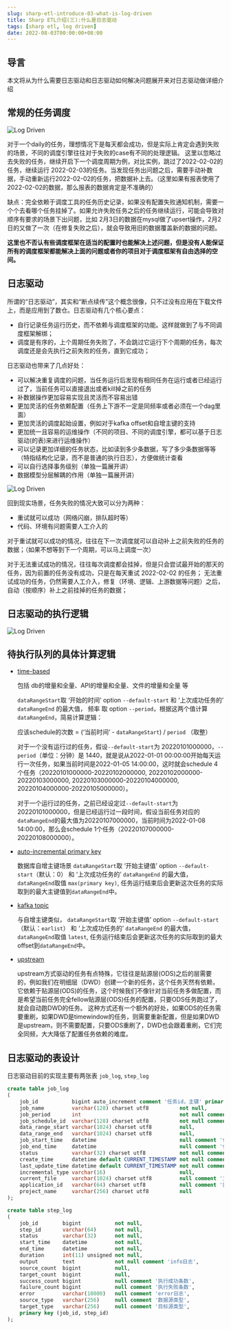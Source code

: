 ```yaml
---
slug: sharp-etl-introduce-03-what-is-log-driven
title: Sharp ETL介绍(三):什么是日志驱动
tags: [sharp etl, log driven]
date: 2022-08-03T00:00:00+08:00
---
```


## 导言

本文将从为什么需要日志驱动和日志驱动如何解决问题展开来对日志驱动做详细介绍

## 常规的任务调度

![Log Driven](/assets/images/logdriven-1.svg)

对于一个daily的任务，理想情况下是每天都会成功，但是实际上肯定会遇到失败的场景，不同的调度引擎往往对于失败的case有不同的处理逻辑。
这里以忽略过去失败的任务，继续开启下一个调度周期为例，对比实例，跳过了2022-02-02的任务，继续运行 2022-02-03的任务。当发现任务出问题之后，需要手动补数据，手动重新运行2022-02-02的任务，把数据补上去。（这里如果有报表使用了2022-02-02的数据，那么报表的数据肯定是不准确的）

缺点：完全依赖于调度工具的任务历史记录，如果没有配置失败通知机制，需要一个个去看哪个任务挂掉了。如果允许失败任务之后的任务继续运行，可能会导致对顺序有要求的场景下出问题，比如 2月3日的数据在mysql做了upsert操作，2月2日的又做了一次（在修复失败之后），就会导致用旧的数据覆盖新的数据的问题。

**这里也不否认有些调度框架在适当的配置时也能解决上述问题，但是没有人能保证所有的调度框架都能解决上面的问题或者你的项目对于调度框架有自由选择的空间。**

## 日志驱动

所谓的“日志驱动”，其实和“断点续传”这个概念很像，只不过没有应用在下载文件上，而是应用到了数仓。日志驱动有几个核心要点：

* 自行记录任务运行历史，而不依赖与调度框架的功能。这样就做到了与不同调度框架解绑；
* 调度是有序的，上个周期任务失败了，不会跳过它运行下个周期的任务，每次调度还是会先执行之前失败的任务，直到它成功；

日志驱动也带来了几点好处：

* 可以解决重复调度的问题，当任务运行后发现有相同任务在运行或者已经运行过了，当前任务可以直接退出或者kill掉之前的任务
* 补数据操作更加容易实现且灵活而不容易出错
* 更加灵活的任务依赖配置（任务上下游不一定是同频率或者必须在一个dag里面）
* 更加灵活的调度起始设置，例如对于kafka offset和自增主键的支持
* 更加统一且容易的运维操作（不同的项目、不同的调度引擎，都可以基于日志驱动(的表)来进行运维操作）
* 可以记录更加详细的任务状态，比如读到多少条数据，写了多少条数据等等（特指结构化记录，而不是普通的执行日志），方便做统计查看
* 可以自行选择事务级别（单独一篇展开讲）
* 数据模型分层解耦的作用（单独一篇展开讲）

![Log Driven](/assets/images/logdriven-2.svg)

回到现实场景，任务失败的情况大致可以分为两种：

* 重试就可以成功（网络闪崩，排队超时等）
* 代码、环境有问题需要人工介入的

对于重试就可以成功的情况，往往在下一次调度就可以自动补上之前失败的任务的数据；（如果不想等到下一个周期，可以马上调度一次）

对于无法重试成功的情况，往往每次调度都会挂掉，但是只会尝试最开始的那天的任务，因为前置的任务没有成功，只是在每天重试 2022-02-02 的任务；
无法重试成功的任务，仍然需要人工介入，修复（环境、逻辑、上游数据等问题）之后，自动（按顺序）补上之前挂掉的任务的数据；


## 日志驱动的执行逻辑

![Log Driven](/assets/images/logdriven-3.svg)

## 待执行队列的具体计算逻辑

* [time-based](https://github.com/SharpData/SharpETL/blob/97f303cbd1f40a29780551851f690c283bcb2061/core/src/main/scala/com/github/sharpdata/sharpetl/core/api/LogDrivenInterpreter.scala#L189)
    
    包括 db的增量和全量、API的增量和全量、文件的增量和全量 等

    `dataRangeStart`取 ‘开始的时间’ option `--default-start` 和 ‘上次成功任务的’ `dataRangeEnd` 的最大值，
    频率 取 option `--period`，根据这两个值计算`dataRangeEnd`，简易计算逻辑：

    应该schedule的次数 = (‘当前时间’ - `dataRangeStart`) / `period` （取整）

    对于一个没有运行过的任务，假设`--default-start`为 20220101000000，`--period`（单位：分钟）是 1440，就是说从2022-01-01 00:00:00开始每天运行一次任务，如果当前时间是2022-01-05 14:00:00，这时就会schedule 4个任务（20220101000000-20220102000000, 20220102000000-20220103000000, 20220103000000-20220104000000, 20220104000000-20220105000000）。

    对于一个运行过的任务，之前已经设定过`--default-start`为 20220101000000，但是已经运行过一段时间，假设当前任务对应的`dataRangeEnd`的最大值为20220107000000，当前时间为2022-01-08 14:00:00，那么会schedule 1个任务（20220107000000-20220108000000）。

* [auto-incremental primary key](https://github.com/SharpData/SharpETL/blob/97f303cbd1f40a29780551851f690c283bcb2061/core/src/main/scala/com/github/sharpdata/sharpetl/core/api/LogDrivenInterpreter.scala#L148)
    
    数据库自增主键场景
    `dataRangeStart`取 ‘开始主键值’ option `--default-start`（默认：0） 和 ‘上次成功任务的’ `dataRangeEnd` 的最大值，
    `dataRangeEnd`取值 `max(primary key)`, 任务运行结束后会更新这次任务的实际取到的最大主键值到`dataRangeEnd`中。

* [kafka topic](https://github.com/SharpData/SharpETL/blob/97f303cbd1f40a29780551851f690c283bcb2061/core/src/main/scala/com/github/sharpdata/sharpetl/core/api/LogDrivenInterpreter.scala#L95)
    
    与自增主键类似，
    `dataRangeStart`取 ‘开始主键值’ option `--default-start`（默认：`earlist`） 和 ‘上次成功任务的’ `dataRangeEnd` 的最大值，
    `dataRangeEnd`取值 `latest`, 任务运行结束后会更新这次任务的实际取到的最大offset到`dataRangeEnd`中。

* [upstream](https://github.com/SharpData/SharpETL/blob/97f303cbd1f40a29780551851f690c283bcb2061/core/src/main/scala/com/github/sharpdata/sharpetl/core/api/LogDrivenInterpreter.scala#L173)
    
    upstream方式驱动的任务有点特殊，它往往是贴源层(ODS)之后的层需要的，例如我们在明细层（DWD）创建一个新的任务，这个任务天然有依赖，它依赖于贴源层(ODS)的任务，这个时候我们不像针对当前任务多做配置，而是希望当前任务完全fellow贴源层(ODS)任务的配置，只要ODS任务跑过了，就会自动跑DWD的任务。
    这种方式还有一个额外的好处，如果ODS的任务需要重刷，如果DWD是timewindow的任务，则需要重新配置，但是如果DWD是upstream，则不需要配置，只要ODS重刷了，DWD也会跟着重刷，它们完全同频，大大降低了配置任务依赖的难度。


## 日志驱动的表设计

日志驱动目前的实现主要有两张表 `job_log`, `step_log`

```sql
create table job_log
(
    job_id           bigint auto_increment comment '任务id，主键' primary key,
    job_name         varchar(128) charset utf8          not null,
    job_period       int                                not null comment '周期',
    job_schedule_id  varchar(128) charset utf8          not null comment 'job_name + data_range_start 拼接的字符串',
    data_range_start varchar(1024) charset utf8         null,
    data_range_end   varchar(1024) charset utf8         null,
    job_start_time   datetime                           null comment '任务开始时间',
    job_end_time     datetime                           null comment '任务结束时间',
    status           varchar(32) charset utf8           not null comment '任务结果:  SUCCESS,FAILURE,RUNNING',
    create_time      datetime default CURRENT_TIMESTAMP not null comment '数据插入时间',
    last_update_time datetime default CURRENT_TIMESTAMP not null comment '数据更新时间',
    incremental_type varchar(16)                        null,
    current_file     varchar(1024) charset utf8         null comment '文件数据源会记录文件名',
    application_id   varchar(64) charset utf8           null comment '执行引擎的任务id，例如spark的applicationId',
    project_name     varchar(256) charset utf8          null
);

create table step_log
(
    job_id        bigint           not null,
    step_id       varchar(64)      not null,
    status        varchar(32)      not null,
    start_time    datetime         not null,
    end_time      datetime         not null,
    duration      int(11) unsigned not null,
    output        text             not null comment 'info日志',
    source_count  bigint           null,
    target_count  bigint           null,
    success_count bigint           null comment '执行成功条数',
    failure_count bigint           null comment '执行失败条数',
    error         varchar(10000)   null comment 'error日志',
    source_type   varchar(256)     null comment '数据源类型',
    target_type   varchar(256)     null comment '目标源类型',
    primary key (job_id, step_id)
);
```